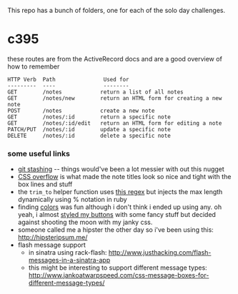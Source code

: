 This repo has a bunch of folders, one for each of the solo day challenges.

# c395

these routes are from the ActiveRecord docs and are a good overview of how to remember

```text
HTTP Verb  Path               Used for
---------  ----               --------
GET        /notes            return a list of all notes
GET        /notes/new        return an HTML form for creating a new note
POST       /notes            create a new note
GET        /notes/:id        return a specific note
GET        /notes/:id/edit   return an HTML form for editing a note
PATCH/PUT  /notes/:id        update a specific note
DELETE     /notes/:id        delete a specific note
```

### some useful links

- [git stashing](http://git-scm.com/book/en/Git-Tools-Stashing) -- things would've been a lot messier with out this nugget
- [CSS overflow](http://www.w3schools.com/cssref/pr_pos_overflow.asp) is what made the note titles look so nice and tight with the box lines and stuff
- the `trim_to` helper function uses [this regex](http://www.velvetcache.org/2011/06/07/regex-fun-get-a-substring-by-length-breaking-on-word-boundary) but injects the max length dynamically using % notation in ruby
- finding [colors](http://www.colorhunter.com/color/8B0000) was fun although i don't think i ended up using any.  oh yeah, i almost [styled my buttons](http://www.usabilitypost.com/2012/01/10/pressed-button-state-with-css3/) with some fancy stuff but decided against shooting the moon with my janky css.
- someone called me a hipster the other day so i've been using this: http://hipsteripsum.me/
- flash message support
  - in sinatra using rack-flash: http://www.justhacking.com/flash-messages-in-a-sinatra-app
  - this might be interesting to support different message types: http://www.jankoatwarpspeed.com/css-message-boxes-for-different-message-types/

